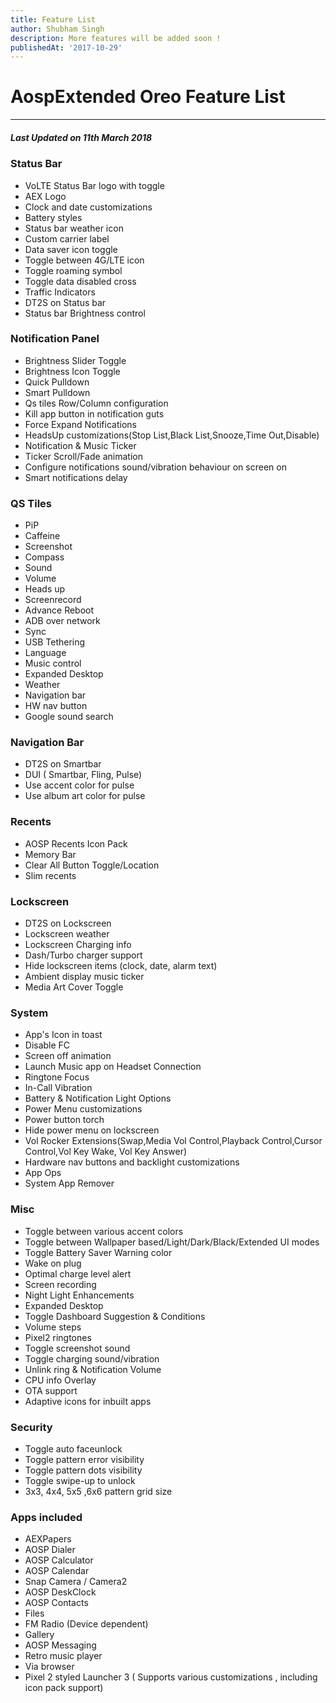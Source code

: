 ```yaml
---
title: Feature List
author: Shubham Singh
description: More features will be added soon !
publishedAt: '2017-10-29'
---
```


# AospExtended Oreo Feature List

---

##### _Last Updated on 11th March 2018_

### **Status Bar**

- VoLTE Status Bar logo with toggle
- AEX Logo
- Clock and date customizations
- Battery styles
- Status bar weather icon
- Custom carrier label
- Data saver icon toggle
- Toggle between 4G/LTE icon
- Toggle roaming symbol
- Toggle data disabled cross
- Traffic Indicators
- DT2S on Status bar
- Status bar Brightness control

### **Notification Panel**

- Brightness Slider Toggle
- Brightness Icon Toggle
- Quick Pulldown
- Smart Pulldown
- Qs tiles Row/Column configuration
- Kill app button in notification guts
- Force Expand Notifications
- HeadsUp customizations(Stop List,Black List,Snooze,Time Out,Disable)
- Notification & Music Ticker
- Ticker Scroll/Fade animation
- Configure notifications sound/vibration behaviour on screen on
- Smart notifications delay

### **QS Tiles**

- PiP
- Caffeine
- Screenshot
- Compass
- Sound
- Volume
- Heads up
- Screenrecord
- Advance Reboot
- ADB over network
- Sync
- USB Tethering
- Language
- Music control
- Expanded Desktop
- Weather
- Navigation bar
- HW nav button
- Google sound search

### **Navigation Bar**

- DT2S on Smartbar
- DUI ( Smartbar, Fling, Pulse)
- Use accent color for pulse
- Use album art color for pulse

### **Recents**

- AOSP Recents Icon Pack
- Memory Bar
- Clear All Button Toggle/Location
- Slim recents

### **Lockscreen**

- DT2S on Lockscreen
- Lockscreen weather
- Lockscreen Charging info
- Dash/Turbo charger support
- Hide lockscreen items (clock, date, alarm text)
- Ambient display music ticker
- Media Art Cover Toggle

### **System**

- App's Icon in toast
- Disable FC
- Screen off animation
- Launch Music app on Headset Connection
- Ringtone Focus
- In-Call Vibration
- Battery & Notification Light Options
- Power Menu customizations
- Power button torch
- Hide power menu on lockscreen
- Vol Rocker Extensions(Swap,Media Vol Control,Playback Control,Cursor Control,Vol Key Wake, Vol Key Answer)
- Hardware nav buttons and backlight customizations
- App Ops
- System App Remover

### **Misc**

- Toggle between various accent colors
- Toggle between Wallpaper based/Light/Dark/Black/Extended UI modes
- Toggle Battery Saver Warning color
- Wake on plug
- Optimal charge level alert
- Screen recording
- Night Light Enhancements
- Expanded Desktop
- Toggle Dashboard Suggestion & Conditions
- Volume steps
- Pixel2 ringtones
- Toggle screenshot sound
- Toggle charging sound/vibration
- Unlink ring & Notification Volume
- CPU info Overlay
- OTA support
- Adaptive icons for inbuilt apps

### **Security**

- Toggle auto faceunlock
- Toggle pattern error visibility
- Toggle pattern dots visibility
- Toggle swipe-up to unlock
- 3x3, 4x4, 5x5 ,6x6 pattern grid size

### **Apps included**

- AEXPapers
- AOSP Dialer
- AOSP Calculator
- AOSP Calendar
- Snap Camera / Camera2
- AOSP DeskClock
- AOSP Contacts
- Files
- FM Radio (Device dependent)
- Gallery
- AOSP Messaging
- Retro music player
- Via browser
- Pixel 2 styled Launcher 3 ( Supports various customizations , including icon pack support)
